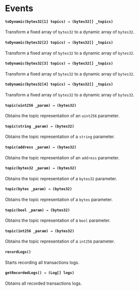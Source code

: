 # Events

#### **`toDynamic(bytes32[1] topics) → (bytes32[] _topics)`**

Transform a fixed array of `bytes32` to a dynamic array of `bytes32`.

#### **`toDynamic(bytes32[2] topics) → (bytes32[] _topics)`**

Transform a fixed array of `bytes32` to a dynamic array of `bytes32`.

#### **`toDynamic(bytes32[3] topics) → (bytes32[] _topics)`**

Transform a fixed array of `bytes32` to a dynamic array of `bytes32`.

#### **`toDynamic(bytes32[4] topics) → (bytes32[] _topics)`**

Transform a fixed array of `bytes32` to a dynamic array of `bytes32`.

#### **`topic(uint256 _param) → (bytes32)`**

Obtains the topic representation of an `uint256` parameter.

#### **`topic(string _param) → (bytes32)`**

Obtains the topic representation of a `string` parameter.

#### **`topic(address _param) → (bytes32)`**

Obtains the topic representation of an `address` parameter.

#### **`topic(bytes32 _param) → (bytes32)`**

Obtains the topic representation of a `bytes32` parameter.

#### **`topic(bytes _param) → (bytes32)`**

Obtains the topic representation of a `bytes` parameter.

#### **`topic(bool _param) → (bytes32)`**

Obtains the topic representation of a `bool` parameter.

#### **`topic(int256 _param) → (bytes32)`**

Obtains the topic representation of a `int256` parameter.

#### **`recordLogs()`**

Starts recording all transactions logs.

#### **`getRecordedLogs() → (Log[] logs)`**

Obtains all recorded transactions logs.

